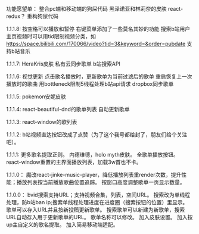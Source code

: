 功能愿望单：
整合pc端和移动端的狗屎代码
黑泽诺亚和林莉奈的皮肤
react-redux？
重构狗屎代码

1.1.1.8:
按空格可以播放和暂停
右键菜单添加了一些莫名其妙的功能
搜索b站用户主页视频时可以用tid限制视频分类，如
https://space.bilibili.com/170066/video?tid=3&keyword=&order=pubdate
支持b站音乐

1.1.1.7:
HeraKris皮肤
私有云同步歌单
b站搜索API

1.1.1.6:
视觉更新
点击歌名播放时，更新歌单为当前过滤后的歌单
重启恢复上一次播放时的歌曲
用bottleneck限制5线程处理b站api请求
dropbox同步歌单

1.1.1.5:
pokemon安妮皮肤

1.1.1.4:
react-beautiful-dnd的歌单列表
自动更新歌单

1.1.1.3:
react-window的歌列表

1.1.1.2:
b站视频直达按钮改成了点赞（为了这个我号都给封了，朋友们给个关注吧）。

1.1.1.1:
更多歌名提取正则。
内德维德，holo myth皮肤。
全歌单播放按钮。
react-window重置的主界面播放列表，加载3w首也不卡。

1.1.1.0：
魔改react-jinke-music-player，降低播放列表重render次数，提升性能；播放列表按当前播放歌曲位置追踪。
按窗口高度调整歌单一页显示数量。

1.1.0.0：
bvid搜索支持URL；支持视频合集，列表，空间URL。
搜索改为单线程处理，防b站ban ip;搜索单线程处理进度在进度圈（搜索按钮的位置）里显示。
歌单可以存入URL并且按新投稿更新歌单。
搜索歌单可以新建为新歌单，搜索URL自动存入用于更新歌单的URL。
歌单名称可以修改。
加入皮肤设置。
加入按up主自定义的歌名提取。
加入简易移动端适配。